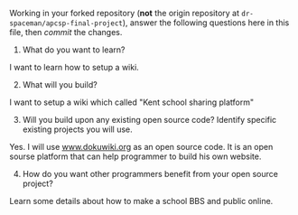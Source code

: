Working in your forked repository (**not** the origin repository at `dr-spaceman/apcsp-final-project`), answer the following questions here in this file, then _commit_ the changes.

1. What do you want to learn?

I want to learn how to setup a wiki.

2. What will you build?

I want to setup a wiki which called "Kent school sharing platform"

3. Will you build upon any existing open source code? Identify specific existing projects you will use.

Yes. I will use www.dokuwiki.org as an open source code. It is an open sourse platform that can help programmer to build his own website.

4. How do you want other programmers benefit from your open source project?

Learn some details about how to make a school BBS and public online.
